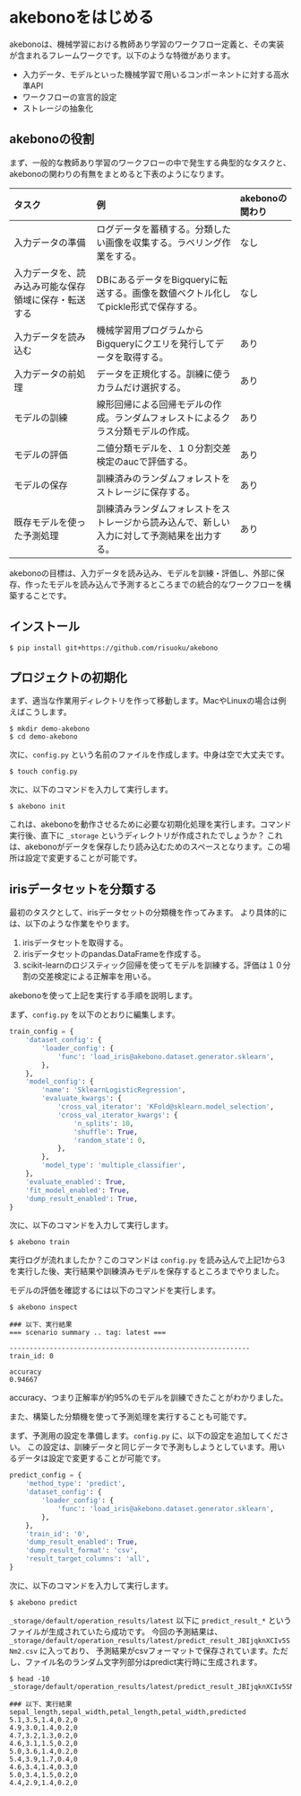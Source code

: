 # akebonoをはじめる

akebonoは、機械学習における教師あり学習のワークフロー定義と、その実装が含まれるフレームワークです。以下のような特徴があります。

* 入力データ、モデルといった機械学習で用いるコンポーネントに対する高水準API
* ワークフローの宣言的設定
* ストレージの抽象化

## akebonoの役割

まず、一般的な教師あり学習のワークフローの中で発生する典型的なタスクと、akebonoの関わりの有無をまとめると下表のようになります。

|タスク|例|akebonoの関わり|
|:----|:--|:------------|
|入力データの準備|ログデータを蓄積する。分類したい画像を収集する。ラベリング作業をする。|なし|
|入力データを、読み込み可能な保存領域に保存・転送する|DBにあるデータをBigqueryに転送する。画像を数値ベクトル化してpickle形式で保存する。|なし|
|入力データを読み込む|機械学習用プログラムからBigqueryにクエリを発行してデータを取得する。|あり|
|入力データの前処理|データを正規化する。訓練に使うカラムだけ選択する。|あり|
|モデルの訓練|線形回帰による回帰モデルの作成。ランダムフォレストによるクラス分類モデルの作成。|あり|
|モデルの評価|二値分類モデルを、１０分割交差検定のaucで評価する。|あり|
|モデルの保存|訓練済みのランダムフォレストをストレージに保存する。|あり|
|既存モデルを使った予測処理|訓練済みランダムフォレストをストレージから読み込んで、新しい入力に対して予測結果を出力する。|あり|

akebonoの目標は、入力データを読み込み、モデルを訓練・評価し、外部に保存、作ったモデルを読み込んで予測するところまでの統合的なワークフローを構築することです。

## インストール

```
$ pip install git+https://github.com/risuoku/akebono
```

## プロジェクトの初期化

まず、適当な作業用ディレクトリを作って移動します。MacやLinuxの場合は例えばこうします。

```
$ mkdir demo-akebono
$ cd demo-akebono
```

次に、`config.py` という名前のファイルを作成します。中身は空で大丈夫です。

```
$ touch config.py
```

次に、以下のコマンドを入力して実行します。

```
$ akebono init
```

これは、akebonoを動作させるために必要な初期化処理を実行します。コマンド実行後、直下に `_storage` というディレクトリが作成されたでしょうか？
これは、akebonoがデータを保存したり読み込むためのスペースとなります。この場所は設定で変更することが可能です。

## irisデータセットを分類する

最初のタスクとして、irisデータセットの分類機を作ってみます。
より具体的には、以下のような作業をやります。

1. irisデータセットを取得する。
2. irisデータセットのpandas.DataFrameを作成する。
3. scikit-learnのロジスティック回帰を使ってモデルを訓練する。評価は１０分割の交差検定による正解率を用いる。

akebonoを使って上記を実行する手順を説明します。

まず、`config.py` を以下のとおりに編集します。

```python
train_config = {
    'dataset_config': {
        'loader_config': {
            'func': 'load_iris@akebono.dataset.generator.sklearn',
        },
    },
    'model_config': {
        'name': 'SklearnLogisticRegression',
        'evaluate_kwargs': {
            'cross_val_iterator': 'KFold@sklearn.model_selection',
            'cross_val_iterator_kwargs': {
                'n_splits': 10,
                'shuffle': True,
                'random_state': 0,
            },
        },
        'model_type': 'multiple_classifier',
    },
    'evaluate_enabled': True,
    'fit_model_enabled': True,
    'dump_result_enabled': True,
}
```

次に、以下のコマンドを入力して実行します。

```
$ akebono train
```

実行ログが流れましたか？このコマンドは `config.py` を読み込んで上記1から3を実行した後、実行結果や訓練済みモデルを保存するところまでやりました。

モデルの評価を確認するには以下のコマンドを実行します。

```
$ akebono inspect

### 以下、実行結果
=== scenario summary .. tag: latest ===

------------------------------------------------------------
train_id: 0

accuracy
0.94667 
```

accuracy、つまり正解率が約95%のモデルを訓練できたことがわかりました。

また、構築した分類機を使って予測処理を実行することも可能です。

まず、予測用の設定を準備します。`config.py` に、以下の設定を追加してください。 
この設定は、訓練データと同じデータで予測もしようとしています。用いるデータは設定で変更することが可能です。

```python
predict_config = {
    'method_type': 'predict',
    'dataset_config': {
        'loader_config': {
            'func': 'load_iris@akebono.dataset.generator.sklearn',
        },  
    },
    'train_id': '0',
    'dump_result_enabled': True,
    'dump_result_format': 'csv',
    'result_target_columns': 'all',
}
```

次に、以下のコマンドを入力して実行します。

```
$ akebono predict
```

`_storage/default/operation_results/latest` 以下に `predict_result_*` というファイルが生成されていたら成功です。
今回の予測結果は、 `_storage/default/operation_results/latest/predict_result_JBIjqknXCIv5SNm2.csv` に入っており、
予測結果がcsvフォーマットで保存されています。ただし、ファイル名のランダム文字列部分はpredict実行時に生成されます。

```
$ head -10 _storage/default/operation_results/latest/predict_result_JBIjqknXCIv5SNm2.csv 

### 以下、実行結果
sepal_length,sepal_width,petal_length,petal_width,predicted
5.1,3.5,1.4,0.2,0
4.9,3.0,1.4,0.2,0
4.7,3.2,1.3,0.2,0
4.6,3.1,1.5,0.2,0
5.0,3.6,1.4,0.2,0
5.4,3.9,1.7,0.4,0
4.6,3.4,1.4,0.3,0
5.0,3.4,1.5,0.2,0
4.4,2.9,1.4,0.2,0
```

